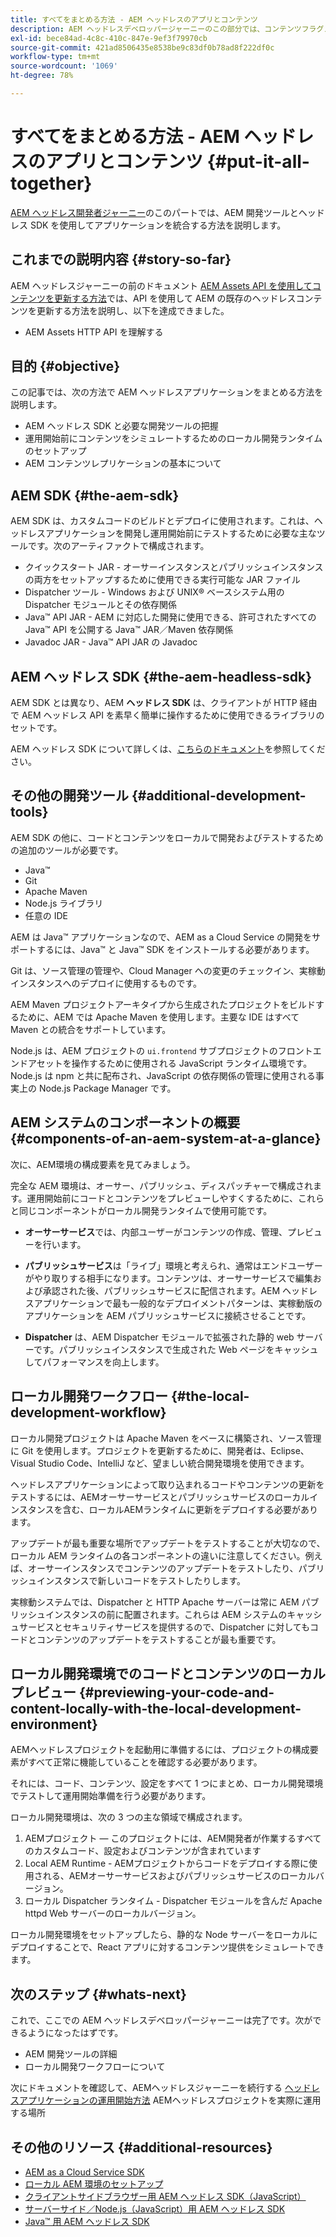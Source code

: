 ```yaml
---
title: すべてをまとめる方法 - AEM ヘッドレスのアプリとコンテンツ
description: AEM ヘッドレスデベロッパージャーニーのこの部分では、コンテンツフラグメント、GraphQL 呼び出し、REST API 呼び出し、アプリケーションを含む AEM プロジェクトを実行し、運用開始に備える方法を説明します。
exl-id: bece84ad-4c8c-410c-847e-9ef3f79970cb
source-git-commit: 421ad8506435e8538be9c83df0b78ad8f222df0c
workflow-type: tm+mt
source-wordcount: '1069'
ht-degree: 78%

---
```


# すべてをまとめる方法 - AEM ヘッドレスのアプリとコンテンツ {#put-it-all-together}

[AEM ヘッドレス開発者ジャーニー](overview.md)のこのパートでは、AEM 開発ツールとヘッドレス SDK を使用してアプリケーションを統合する方法を説明します。

## これまでの説明内容 {#story-so-far}

AEM ヘッドレスジャーニーの前のドキュメント [AEM Assets API を使用してコンテンツを更新する方法](update-your-content.md)では、API を使用して AEM の既存のヘッドレスコンテンツを更新する方法を説明し、以下を達成できました。

* AEM Assets HTTP API を理解する

## 目的 {#objective}

この記事では、次の方法で AEM ヘッドレスアプリケーションをまとめる方法を説明します。

* AEM ヘッドレス SDK と必要な開発ツールの把握
* 運用開始前にコンテンツをシミュレートするためのローカル開発ランタイムのセットアップ
* AEM コンテンツレプリケーションの基本について

## AEM SDK {#the-aem-sdk}

AEM SDK は、カスタムコードのビルドとデプロイに使用されます。これは、ヘッドレスアプリケーションを開発し運用開始前にテストするために必要な主なツールです。次のアーティファクトで構成されます。

* クイックスタート JAR - オーサーインスタンスとパブリッシュインスタンスの両方をセットアップするために使用できる実行可能な JAR ファイル
* Dispatcher ツール - Windows および UNIX® ベースシステム用の Dispatcher モジュールとその依存関係
* Java™ API JAR - AEM に対応した開発に使用できる、許可されたすべての Java™ API を公開する Java™ JAR／Maven 依存関係
* Javadoc JAR - Java™ API JAR の Javadoc

## AEM ヘッドレス SDK {#the-aem-headless-sdk}

AEM SDK とは異なり、AEM **ヘッドレス SDK** は、クライアントが HTTP 経由で AEM ヘッドレス API を素早く簡単に操作するために使用できるライブラリのセットです。

AEM ヘッドレス SDK について詳しくは、[こちらのドキュメント](https://experienceleague.adobe.com/docs/experience-manager-learn/getting-started-with-aem-headless/how-to/aem-headless-sdk.html)を参照してください。

## その他の開発ツール {#additional-development-tools}

AEM SDK の他に、コードとコンテンツをローカルで開発およびテストするための追加のツールが必要です。

* Java™
* Git
* Apache Maven
* Node.js ライブラリ
* 任意の IDE

AEM は Java™ アプリケーションなので、AEM as a Cloud Service の開発をサポートするには、Java™ と Java™ SDK をインストールする必要があります。

Git は、ソース管理の管理や、Cloud Manager への変更のチェックイン、実稼動インスタンスへのデプロイに使用するものです。

AEM Maven プロジェクトアーキタイプから生成されたプロジェクトをビルドするために、AEM では Apache Maven を使用します。主要な IDE はすべて Maven との統合をサポートしています。

Node.js は、AEM プロジェクトの `ui.frontend` サブプロジェクトのフロントエンドアセットを操作するために使用される JavaScript ランタイム環境です。Node.js は npm と共に配布され、JavaScript の依存関係の管理に使用される事実上の Node.js Package Manager です。

## AEM システムのコンポーネントの概要 {#components-of-an-aem-system-at-a-glance}

次に、AEM環境の構成要素を見てみましょう。

完全な AEM 環境は、オーサー、パブリッシュ、ディスパッチャーで構成されます。運用開始前にコードとコンテンツをプレビューしやすくするために、これらと同じコンポーネントがローカル開発ランタイムで使用可能です。

* **オーサーサービス**&#x200B;では、内部ユーザーがコンテンツの作成、管理、プレビューを行います。

* **パブリッシュサービス**&#x200B;は「ライブ」環境と考えられ、通常はエンドユーザーがやり取りする相手になります。コンテンツは、オーサーサービスで編集および承認された後、パブリッシュサービスに配信されます。AEM ヘッドレスアプリケーションで最も一般的なデプロイメントパターンは、実稼動版のアプリケーションを AEM パブリッシュサービスに接続させることです。

* **Dispatcher** は、AEM Dispatcher モジュールで拡張された静的 web サーバーです。パブリッシュインスタンスで生成された Web ページをキャッシュしてパフォーマンスを向上します。

## ローカル開発ワークフロー {#the-local-development-workflow}

ローカル開発プロジェクトは Apache Maven をベースに構築され、ソース管理に Git を使用します。プロジェクトを更新するために、開発者は、Eclipse、Visual Studio Code、IntelliJ など、望ましい統合開発環境を使用できます。

ヘッドレスアプリケーションによって取り込まれるコードやコンテンツの更新をテストするには、AEMオーサーサービスとパブリッシュサービスのローカルインスタンスを含む、ローカルAEMランタイムに更新をデプロイする必要があります。

アップデートが最も重要な場所でアップデートをテストすることが大切なので、ローカル AEM ランタイムの各コンポーネントの違いに注意してください。例えば、オーサーインスタンスでコンテンツのアップデートをテストしたり、パブリッシュインスタンスで新しいコードをテストしたりします。

実稼動システムでは、Dispatcher と HTTP Apache サーバーは常に AEM パブリッシュインスタンスの前に配置されます。これらは AEM システムのキャッシュサービスとセキュリティサービスを提供するので、Dispatcher に対してもコードとコンテンツのアップデートをテストすることが最も重要です。

## ローカル開発環境でのコードとコンテンツのローカルプレビュー {#previewing-your-code-and-content-locally-with-the-local-development-environment}

AEMヘッドレスプロジェクトを起動用に準備するには、プロジェクトの構成要素がすべて正常に機能していることを確認する必要があります。

それには、コード、コンテンツ、設定をすべて 1 つにまとめ、ローカル開発環境でテストして運用開始準備を行う必要があります。

ローカル開発環境は、次の 3 つの主な領域で構成されます。

1. AEMプロジェクト — このプロジェクトには、AEM開発者が作業するすべてのカスタムコード、設定およびコンテンツが含まれています
1. Local AEM Runtime - AEMプロジェクトからコードをデプロイする際に使用される、AEMオーサーサービスおよびパブリッシュサービスのローカルバージョン。
1. ローカル Dispatcher ランタイム - Dispatcher モジュールを含んだ Apache httpd Web サーバーのローカルバージョン。

ローカル開発環境をセットアップしたら、静的な Node サーバーをローカルにデプロイすることで、React アプリに対するコンテンツ提供をシミュレートできます。

<!-- THIS TOPIC IS 404. IT DOES NOT APPEAR IN THE TOC OR ANYWHERE ELSE To get a more in-depth look at setting up a local development environment and all dependencies needed for content preview, see [Production Deployment documentation](https://experienceleague.adobe.com/docs/experience-manager-learn/headless-tutorial/graphql/multi-step/production-deployment.html). -->

## 次のステップ {#whats-next}

これで、ここでの AEM ヘッドレスデベロッパージャーニーは完了です。次ができるようになったはずです。

* AEM 開発ツールの詳細
* ローカル開発ワークフローについて

次にドキュメントを確認して、AEMヘッドレスジャーニーを続行する [ヘッドレスアプリケーションの運用開始方法](/help/journey-headless/developer/go-live.md) AEMヘッドレスプロジェクトを実際に運用する場所

## その他のリソース {#additional-resources}

* [AEM as a Cloud Service SDK](/help/implementing/developing/introduction/aem-as-a-cloud-service-sdk.md)
* [ローカル AEM 環境のセットアップ](https://experienceleague.adobe.com/docs/experience-manager-learn/foundation/development/set-up-a-local-aem-development-environment.html?lang=ja)
* [クライアントサイドブラウザー用 AEM ヘッドレス SDK（JavaScript）](https://github.com/adobe/aem-headless-client-js)
* [サーバーサイド／Node.js（JavaScript）用 AEM ヘッドレス SDK](https://github.com/adobe/aem-headless-client-nodejs)
* [Java™ 用 AEM ヘッドレス SDK](https://github.com/adobe/aem-headless-client-java)

